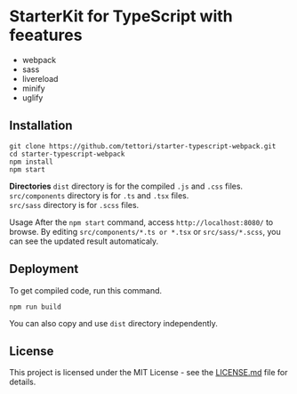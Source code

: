 # StarterKit for TypeScript with feeatures

- webpack
- sass
- livereload
- minify
- uglify

## Installation
```
git clone https://github.com/tettori/starter-typescript-webpack.git
cd starter-typescript-webpack
npm install
npm start
```

**Directories**
`dist` directory is for the compiled `.js` and `.css` files.   
`src/components` directory is for `.ts` and `.tsx` files.  
`src/sass` directory is for `.scss` files.


Usage
After the `npm start` command, access `http://localhost:8080/` to browse.
By editing `src/components/*.ts or *.tsx` or `src/sass/*.scss`, you can see the updated result automaticaly.

## Deployment
To get compiled code, run this command.
```
npm run build
```

You can also copy and use `dist` directory independently.


## License

This project is licensed under the MIT License - see the [LICENSE.md](LICENSE.md) file for details.
